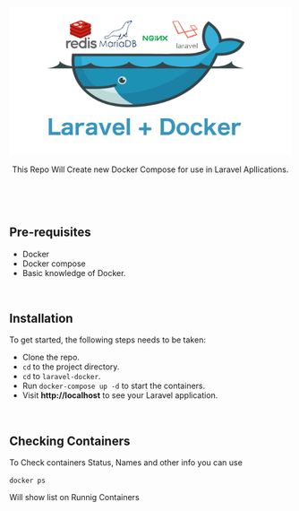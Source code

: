 <p align="center"><img src="https://github.com/emtized/laravel-docker/blob/master/img/docker_laravel-emtized.png" /></p>
<p align="center">This Repo Will Create new Docker Compose for use in Laravel Apllications.</p>


<p>&nbsp;</p>
<p>&nbsp;</p>

## Pre-requisites

- Docker 
- Docker compose 
- Basic knowledge of Docker.

<p>&nbsp;</p>

## Installation

To get started, the following steps needs to be taken:

- Clone the repo.
- `cd` to the project directory.
- `cd` to `laravel-docker`.
- Run `docker-compose up -d` to start the containers.
- Visit **http://localhost** to see your Laravel application.

<p>&nbsp;</p>

## Checking Containers 

To Check containers Status, Names and other info you can use 

`docker ps`

Will show list on Runnig Containers 

